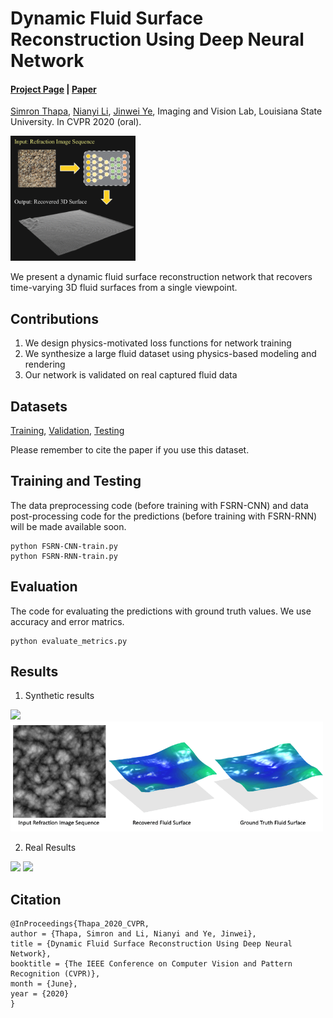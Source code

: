 # Dynamic Fluid Surface Reconstruction Using Deep Neural Network
#### [Project Page](https://ivlab.cse.lsu.edu/FSRN_CVPR20.html) | [Paper](https://ivlab.cse.lsu.edu/pub/fluid_cvpr20.pdf)
[Simron Thapa](https://simronthapa.github.io/), [Nianyi Li](https://sites.duke.edu/nianyi/), [Jinwei Ye](https://ivlab.cse.lsu.edu/), Imaging and Vision Lab, Louisiana State University. In CVPR 2020 (oral).

<img src="./img/3092-teaser.gif" width="200">

We present a dynamic fluid surface reconstruction network that recovers time-varying 3D fluid surfaces from a single viewpoint.

## Contributions
1. We design physics-motivated loss functions for network training
2. We synthesize a large fluid dataset using physics-based modeling and rendering
3. Our network is validated on real captured fluid data

## Datasets
[Training](), [Validation](), [Testing]()

Please remember to cite the paper if you use this dataset.

## Training and Testing
The data preprocessing code (before training with FSRN-CNN) and data post-processing code for the predictions (before training with FSRN-RNN) will be made available soon.
```
python FSRN-CNN-train.py
python FSRN-RNN-train.py
```

## Evaluation
The code for evaluating the predictions with ground truth values. We use accuracy and error matrics.
```
python evaluate_metrics.py
```
## Results
1. Synthetic results

<p float="left">
  <img src="./img/syn.gif" width="500" />
  <img src="./img/syn1.gif" width="500" /> 
</p>

2. Real Results

<p float="left">
  <img src="./img/real.gif" width="500" />
  <img src="./img/real1.gif" width="500" /> 
</p>


## Citation
```
@InProceedings{Thapa_2020_CVPR,
author = {Thapa, Simron and Li, Nianyi and Ye, Jinwei},
title = {Dynamic Fluid Surface Reconstruction Using Deep Neural Network},
booktitle = {The IEEE Conference on Computer Vision and Pattern Recognition (CVPR)},
month = {June},
year = {2020}
}
```
